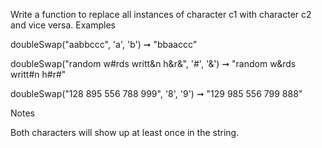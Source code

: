 Write a function to replace all instances of character c1 with character c2 and vice versa.
Examples

doubleSwap("aabbccc", 'a', 'b') ➞ "bbaaccc"

doubleSwap("random w#rds writt&n h&r&", '#', '&')
➞ "random w&rds writt#n h#r#"

doubleSwap("128 895 556 788 999", '8', '9')
➞ "129 985 556 799 888"

Notes

Both characters will show up at least once in the string.
